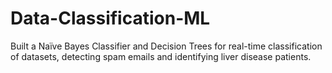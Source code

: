 # Data-Classification-ML
Built a Naïve Bayes Classifier and Decision Trees for real-time classification of datasets, detecting spam emails and identifying liver disease patients.

